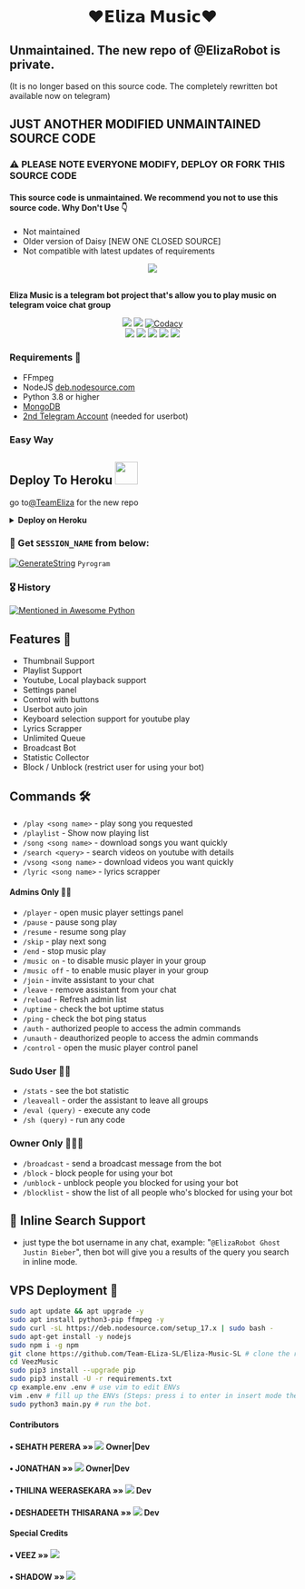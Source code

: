<h1 align="center">❤️𝗘𝗹𝗶𝘇𝗮 𝗠𝘂𝘀𝗶𝗰❤️</h1>

## Unmaintained. The new repo of @ElizaRobot is private. 
(It is no longer based on this source code. The completely rewritten bot available now on telegram)

## JUST ANOTHER MODIFIED UNMAINTAINED SOURCE CODE
### ⚠️ PLEASE NOTE EVERYONE MODIFY, DEPLOY OR FORK THIS SOURCE CODE
#### This source code is unmaintained. We recommend you not to use this source code. Why Don't Use 👇
- Not maintained
- Older version of Daisy [NEW ONE CLOSED SOURCE]
- Not compatible with latest updates of requirements

<p align="center">
  <img src="https://te.legra.ph/file/3cbc7167d67e07a915a08.jpg">
</p>
    <br><b>Eliza Music is a telegram bot project that's allow you to play music on telegram voice chat group</b><br>
</p>
<p align="center">
    <a href="https://www.python.org/" alt="made-with-python"> <img src="https://img.shields.io/badge/Made%20with-Python-black.svg?style=flat-square&logo=python&logoColor=blue&color=red" /></a>
    <a href="https://github.com/Team-ELiza-SL/Eliza-Music-SL/graphs/commit-activity" alt="Maintenance"> <img src="https://img.shields.io/badge/Maintained%3F-no-red.svg?style=flat-square" /></a>
    <a href="https://app.codacy.com/gh/Team-ELiza-SL/Eliza-Music-SL/dashboard"> <img src="https://img.shields.io/codacy/grade/a723cb464d5a4d25be3152b5d71de82d?color=red&logo=codacy&style=flat-square" alt="Codacy" /></a><br>
    <a href="https://github.com/Team-ELiza-SL/Eliza-Music-SL"> <img src="https://img.shields.io/github/repo-size/Team-ELiza-SL/Eliza-Music-SL?color=red&logo=github&logoColor=blue&style=flat-square" /></a>
    <a href="https://github.com/Team-ELiza-SL/Eliza-Music-SL/commits/main"> <img src="https://img.shields.io/github/last-commit/Team-ELiza-SL/Eliza-Music-SL?color=red&logo=github&logoColor=blue&style=flat-square" /></a>
    <a href="https://github.com/Team-ELiza-SL/Eliza-Music-SL/issues"> <img src="https://img.shields.io/github/issues/Team-ELiza-SL/Eliza-Music-SL?color=red&logo=github&logoColor=blue&style=flat-square" /></a>
    <a href="https://github.com/Team-ELiza-SL/Eliza-Music-SL/network/members"> <img src="https://img.shields.io/github/forks/Team-ELiza-SL/Eliza-Music-SL?color=red&logo=github&logoColor=blue&style=flat-square" /></a>  
    <a href="https://github.com/Team-ELiza-SL/Eliza-Music-SL/network/members"> <img src="https://img.shields.io/github/stars/Team-ELiza-SL/Eliza-Music-SL?color=red&logo=github&logoColor=blue&style=flat-square" /></a>  
</p>

<h3>Requirements 📝</h3>

- FFmpeg
- NodeJS [deb.nodesource.com](https://deb.nodesource.com/)
- Python 3.8 or higher
- [MongoDB](https://cloud.mongodb.com/)
- [2nd Telegram Account](https://telegram.org/blog/themes-accounts#multiple-accounts) (needed for userbot)



### Easy Way
## Deploy To Heroku    <img src="./etc/Kenpurple.gif" width="40px">
go to[@TeamEliza](https://github.com/TeamEliza) for the new repo


<details>
  <summary><b>Deploy on Heroku</b></summary>
<br>

<p align="left">
  <a href="https://heroku.com/deploy?template=https://github.com/Team-ELiza-SL/Eliza-Music-SL">
     <img height="30px" src="https://img.shields.io/badge/Deploy%20To%20Heroku-blue?style=for-the-badge&logo=heroku">
  </a>
</p>
  
</details>


### 🧪 Get `SESSION_NAME` from below:

[![GenerateString](https://img.shields.io/badge/repl.it-generateString-yellowgreen)](https://replit.com/@PereraSehath/ElizaMusic?v=1) ``Pyrogram``




### 🎖 History

[![Mentioned in Awesome Python](https://awesome.re/mentioned-badge.svg)](https://github.com/Team-ELiza-SL/Eliza-Music-SL)

## Features 🔮

- Thumbnail Support
- Playlist Support
- Youtube, Local playback support
- Settings panel
- Control with buttons
- Userbot auto join
- Keyboard selection support for youtube play
- Lyrics Scrapper
- Unlimited Queue
- Broadcast Bot
- Statistic Collector
- Block / Unblock (restrict user for using your bot)

## Commands 🛠

- `/play <song name>` - play song you requested
- `/playlist` - Show now playing list
- `/song <song name>` - download songs you want quickly
- `/search <query>` - search videos on youtube with details
- `/vsong <song name>` - download videos you want quickly
- `/lyric <song name>` - lyrics scrapper

#### Admins Only 👷‍♂️
- `/player` - open music player settings panel
- `/pause` - pause song play
- `/resume` - resume song play
- `/skip` - play next song
- `/end` - stop music play
- `/music on` - to disable music player in your group
- `/music off` - to enable music player in your group
- `/join` - invite assistant to your chat
- `/leave` - remove assistant from your chat
- `/reload` - Refresh admin list
- `/uptime` - check the bot uptime status
- `/ping` - check the bot ping status
- `/auth` - authorized people to access the admin commands
- `/unauth` - deauthorized people to access the admin commands
- `/control` - open the music player control panel

### Sudo User 🧙‍♂️
- `/stats` - see the bot statistic
- `/leaveall` - order the assistant to leave all groups
- `/eval (query)` - execute any code
- `/sh (query)` - run any code

### Owner Only 👨🏻‍✈️
- `/broadcast` - send a broadcast message from the bot
- `/block` - block people for using your bot
- `/unblock` - unblock people you blocked for using your bot
- `/blocklist` - show the list of all people who's blocked for using your bot

## 🔎 Inline Search Support
- just type the bot username in any chat, example: "`@ElizaRobot Ghost Justin Bieber`", then bot will give you a results of the query you search in inline mode.


## VPS Deployment 📡

```sh
sudo apt update && apt upgrade -y
sudo apt install python3-pip ffmpeg -y
sudo curl -sL https://deb.nodesource.com/setup_17.x | sudo bash -
sudo apt-get install -y nodejs
sudo npm i -g npm
git clone https://github.com/Team-ELiza-SL/Eliza-Music-SL # clone the repo.
cd VeezMusic
sudo pip3 install --upgrade pip
sudo pip3 install -U -r requirements.txt
cp example.env .env # use vim to edit ENVs
vim .env # fill up the ENVs (Steps: press i to enter in insert mode then edit the file. Press Esc to exit the editing mode then type :wq! and press Enter key to save the file).
sudo python3 main.py # run the bot.
```


#### Contributors
#### • SEHATH PERERA   »»  <a href="https://github.com/PereraSehath" alt="SehathPerera"> <img src="https://img.shields.io/badge/PereraSehath-92CALA?logo=github" /></a> Owner|Dev
#### • JONATHAN   »»  <a href="https://github.com/DarkSkull93" alt="Jonathan"> <img src="https://img.shields.io/badge/DarkSkull93-92CALA?logo=github" /></a> Owner|Dev
#### • THILINA WEERASEKARA   »»  <a href="https://github.com/Thilinaweerasekara2003" alt="Thilina"> <img src="https://img.shields.io/badge/ThilinaWeerasekara93-92CALA?logo=github" /></a> Dev
#### • DESHADEETH THISARANA   »»  <a href="https://github.com/Deshadeeth-Thisarana" alt="Deshadeeth"> <img src="https://img.shields.io/badge/Deshadeeth-Thisarana-92CALA?logo=github" /></a> Dev


#### Special Credits
#### • VEEZ  »»  <a href="https://github.com/levina-lab" alt="VeezMusicProjects"> <img src="https://img.shields.io/badge/levina-lab-92CALA?logo=github" /></a> 
#### • SHADOW  »»  <a href="https://github.com/Deshadeeth-Thisarana" alt="DeshadeethThisarana"> <img src="https://img.shields.io/badge/Shadow-92CALA?logo=github" /></a> 

